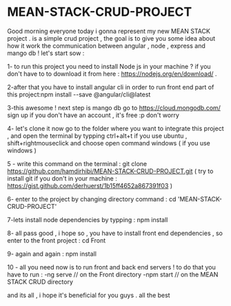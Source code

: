 # MEAN-STACK-CRUD-PROJECT

Good morning everyone today i gonna represent my new MEAN STACK project . is a simple crud project , 
the goal is to give you some idea about how it work the communication between angular , node , express and mango db ! 
let's start sow : 


1- to run this project you need to install Node js in your machine ?
if you don't have to to download it from here : https://nodejs.org/en/download/ .


2-after that you have to install angular cli in order to run front end part of this project:npm install --save @angular/cli@latest 


3-this awesome ! next step is mango db go to https://cloud.mongodb.com/ sign up if you don't have an account , it's free :p don't worry 


4- let's clone it now go to the folder where you want to integrate this project , and open the terminal by typping ctrl+alt+t if you use ubuntu , shift+rightmouseclick and choose open command windows ( if you use windows ) 


5 - write this command on the terminal : git clone https://github.com/hamdirhibi/MEAN-STACK-CRUD-PROJECT.git ( try to install git if you don't in your machine : https://gist.github.com/derhuerst/1b15ff4652a867391f03  ) 


6- enter to the project by changing directory command : cd 'MEAN-STACK-CRUD-PROJECT'


7-lets install node dependencies by typping : npm install 


8- all pass good , i hope so , you have to install front end dependencies , so enter to the front project : cd Front 


9- again and again : npm install 


10 - all you need now is to run front and back end servers ! to do that you have to run : 
  -ng serve  // on the Front directory
  -npm start // on the MEAN STACK CRUD directory 

and its all , i hope it's beneficial for you guys . all the best   




